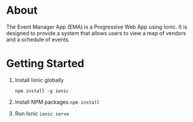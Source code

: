 # About

The Event Manager App (EMA) is a Progressive Web App using Ionic. It is designed to provide a system that allows users to view a map of vendors and a schedule of events.

# Getting Started

1. Install Ionic globally

   `npm install -g ionic`

2. Install NPM packages
   `npm install`

3. Run Ionic
   `ionic serve`
